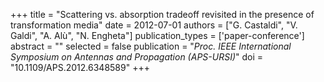 +++
title = "Scattering vs. absorption tradeoff revisited in the presence of transformation media"
date = 2012-07-01
authors = ["G. Castaldi", "V. Galdi", "A. Alù", "N. Engheta"]
publication_types = ['paper-conference']
abstract = ""
selected = false
publication = "*Proc. IEEE International Symposium on Antennas and Propagation (APS-URSI)*"
doi = "10.1109/APS.2012.6348589"
+++


